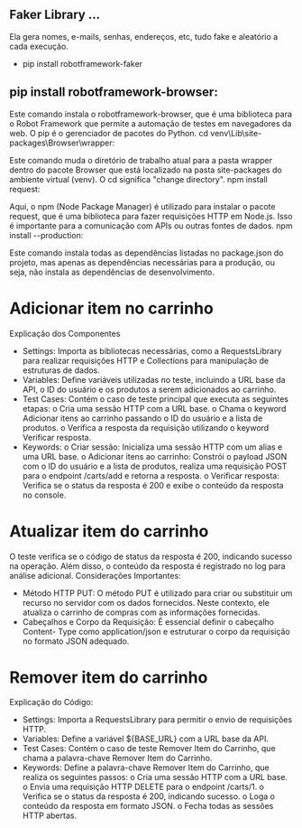 ## Faker Library ...

Ela gera nomes, e-mails, senhas, endereços, etc, tudo fake e aleatório a cada execução.
 - pip install robotframework-faker


## pip install robotframework-browser:

Este comando instala o robotframework-browser, que é uma biblioteca para o Robot Framework que permite a automação de testes em navegadores da web. O pip é o gerenciador de pacotes do Python.
cd venv\Lib\site-packages\Browser\wrapper:

Este comando muda o diretório de trabalho atual para a pasta wrapper dentro do pacote Browser que está localizado na pasta site-packages do ambiente virtual (venv). O cd significa "change directory".
npm install request:

Aqui, o npm (Node Package Manager) é utilizado para instalar o pacote request, que é uma biblioteca para fazer requisições HTTP em Node.js. Isso é importante para a comunicação com APIs ou outras fontes de dados.
npm install --production:

Este comando instala todas as dependências listadas no package.json do projeto, mas apenas as dependências necessárias para a produção, ou seja, não instala as dependências de desenvolvimento.


# Adicionar item no carrinho

Explicação dos Componentes
- Settings: Importa as bibliotecas necessárias, como a RequestsLibrary para
realizar requisições HTTP e Collections para manipulação de estruturas de
dados.
- Variables: Define variáveis utilizadas no teste, incluindo a URL base da API, o
ID do usuário e os produtos a serem adicionados ao carrinho.
- Test Cases: Contém o caso de teste principal que executa as seguintes
etapas:
o Cria uma sessão HTTP com a URL base.
o Chama o keyword Adicionar itens ao carrinho passando o ID do usuário
e a lista de produtos.
o Verifica a resposta da requisição utilizando o keyword Verificar resposta.
- Keywords:
o Criar sessão: Inicializa uma sessão HTTP com um alias e uma URL
base.
o Adicionar itens ao carrinho: Constrói o payload JSON com o ID do
usuário e a lista de produtos, realiza uma requisição POST para o
endpoint /carts/add e retorna a resposta.
o Verificar resposta: Verifica se o status da resposta é 200 e exibe o
conteúdo da resposta no console.

# Atualizar item do carrinho

O teste verifica se o código de status da resposta é 200, indicando sucesso na
operação. Além disso, o conteúdo da resposta é registrado no log para análise
adicional.
Considerações Importantes:

- Método HTTP PUT: O método PUT é utilizado para criar ou substituir um
recurso no servidor com os dados fornecidos. Neste contexto, ele atualiza o
carrinho de compras com as informações fornecidas.
- Cabeçalhos e Corpo da Requisição: É essencial definir o cabeçalho Content-
Type como application/json e estruturar o corpo da requisição no formato JSON
adequado.

# Remover item do carrinho

Explicação do Código:
- Settings: Importa a RequestsLibrary para permitir o envio de requisições
HTTP.
- Variables: Define a variável ${BASE_URL} com a URL base da API.
- Test Cases: Contém o caso de teste Remover Item do Carrinho, que chama a
palavra-chave Remover Item do Carrinho.
- Keywords: Define a palavra-chave Remover Item do Carrinho, que realiza os
seguintes passos:
o Cria uma sessão HTTP com a URL base.
o Envia uma requisição HTTP DELETE para o endpoint /carts/1.
o Verifica se o status da resposta é 200, indicando sucesso.
o Loga o conteúdo da resposta em formato JSON.
o Fecha todas as sessões HTTP abertas.
